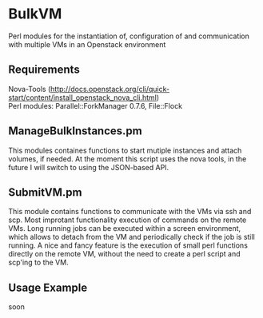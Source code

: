 BulkVM
======

Perl modules for the instantiation of, configuration of and communication with multiple VMs in an Openstack environment

Requirements
------------
Nova-Tools (http://docs.openstack.org/cli/quick-start/content/install_openstack_nova_cli.html)<br>
Perl modules: Parallel::ForkManager 0.7.6, File::Flock

ManageBulkInstances.pm 
----------------------
This modules containes functions to start mutiple instances and attach volumes, if needed. At the moment this script uses the nova tools, in the future I will switch to using the JSON-based API.

SubmitVM.pm
-----------
This module contains functions to communicate with the VMs via ssh and scp. Most improtant functionality execution of commands on the remote VMs. Long running jobs can be executed within a screen environment, which allows to detach from the VM and periodically check if the job is still running.
A nice and fancy feature is the execution of small perl functions directly on the remote VM, without the need to create a perl script and scp'ing to the VM.

Usage Example
-------------
soon
